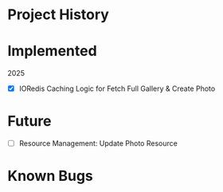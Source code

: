 # Project History

# Implemented
2025
- [x] IORedis Caching Logic for Fetch Full Gallery & Create Photo

# Future
- [ ] Resource Management: Update Photo Resource

# Known Bugs
